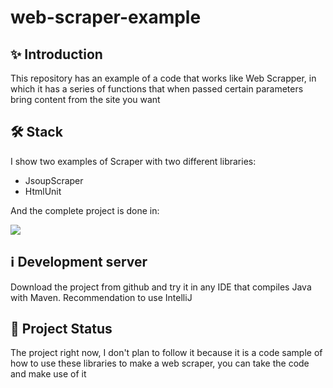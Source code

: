 # web-scraper-example

## :sparkles: Introduction
This repository has an example of a code that works like Web Scrapper, in which it has a series of functions that when passed certain parameters bring content from the site you want

## 🛠 Stack
I show two examples of Scraper with two different libraries:
 - JsoupScraper
 - HtmlUnit

And the complete project is done in:
<p align="left"> 
   <a href="#" rel="noreferrer"> <img src="https://skillicons.dev/icons?i=java,spring,maven"/> </a>
</p>

## ℹ️ Development server
Download the project from github and try it in any IDE that compiles Java with Maven. Recommendation to use IntelliJ

## :muscle: Project Status
The project right now, I don't plan to follow it because it is a code sample of how to use these libraries to make a web scraper, you can take the code and make use of it
